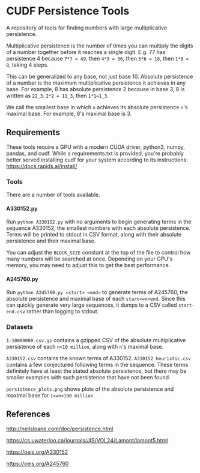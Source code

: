 # CUDF Persistence Tools
A repository of tools for finding numbers with large multiplicative persistence.

Multiplicative persistence is the number of times you can multiply the digits of a number together before it reaches a single digit. E.g. 77 has persistence 4 because `7*7 = 49`, then `4*9 = 36`, then `3*6 = 18`, then `1*8 = 8`, taking 4 steps. 

This can be generalized to any base, not just base 10. Absolute persistence of a number is the maximum multiplicative persistence it achieves in any base. For example, 8 has absolute persistence 2 because in base 3, 8 is written as `22_3`. `2*2 = 11_3`, then `1*1=1_3`. 

We call the smallest base in which `n` achieves its absolute persistence `n`'s maximal base. For example, 8's maximal base is 3.

## Requirements
These tools require a GPU with a modern CUDA driver, python3, numpy, pandas, and cudf. While a requirements.txt is provided, you're probably better served installing cudf for your system according to its instructions: https://docs.rapids.ai/install/

### Tools

There are a number of tools available.

#### A330152.py
Run `python A330152.py` with no arguments to begin generating terms in the sequence A330152, the smallest numbers with each absolute persistence. Terms will be printed to stdout in CSV format, along with their absolute persistence and their maximal base.

You can adjust the `BLOCK_SIZE` constant at the top of the file to control how many numbers will be searched at once. Depending on your GPU's memory, you may need to adjust this to get the best performance.

#### A245760.py
Run `python A245760.py <start> <end>` to generate terms of A245760, the absolute persistence and maximal base of each `start<=n<end`.
Since this can quickly generate very large sequences, it dumps to a CSV called `start-end.csv` rather than logging to stdout.

### Datasets
`1-10000000.csv.gz` contains a gzipped CSV of the absolute multiplicative persistence of each `n<10 million`, along with `n`'s maximal base.

`A330152.csv` contains the known terms of A330152. `A330152_heuristic.csv` contains a few conjectured following terms in the sequence. These terms definitely have at least the stated absolute persistence, but there may be smaller examples with such persistence that have not been found.

`persistence_plots.png` shows plots of the absolute persistence and maximal base for `1<=n<100 million`.

## References
http://neilsloane.com/doc/persistence.html

https://cs.uwaterloo.ca/journals/JIS/VOL24/Lamont/lamont5.html

https://oeis.org/A330152

https://oeis.org/A245760
